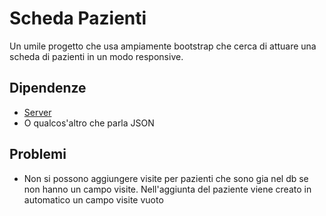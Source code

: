 # Scheda Pazienti

Un umile progetto che usa ampiamente bootstrap che cerca di attuare una scheda di pazienti in un modo responsive.

## Dipendenze

- [Server](https://gitlab.com/fondazione-its-volta/2019/programmazione-web/server)
- O qualcos'altro che parla JSON

## Problemi

- Non si possono aggiungere visite per pazienti che sono gia nel db se non hanno un campo visite. Nell'aggiunta del paziente viene creato in automatico un campo visite vuoto

